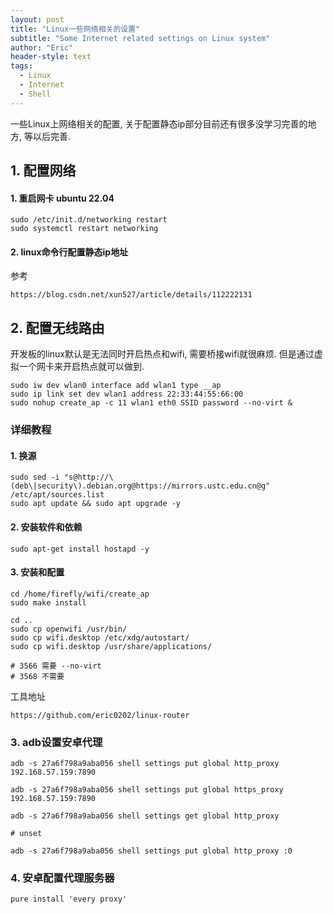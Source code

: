 ```yaml
---
layout: post
title: "Linux一些网络相关的设置"
subtitle: "Some Internet related settings on Linux system"
author: "Eric"
header-style: text
tags:
  - Linux
  - Internet
  - Shell
---
```






一些Linux上网络相关的配置, 关于配置静态ip部分目前还有很多没学习完善的地方, 等以后完善.





## 1. 配置网络



#### 1. 重启网卡 ubuntu 22.04

```shell
sudo /etc/init.d/networking restart
sudo systemctl restart networking
```


#### 2. linux命令行配置静态ip地址

参考

```shell
https://blog.csdn.net/xun527/article/details/112222131
```





## 2. 配置无线路由



开发板的linux默认是无法同时开启热点和wifi, 需要桥接wifi就很麻烦. 但是通过虚拟一个网卡来开启热点就可以做到.

```shell
sudo iw dev wlan0 interface add wlan1 type __ap
sudo ip link set dev wlan1 address 22:33:44:55:66:00
sudo nohup create_ap -c 11 wlan1 eth0 SSID password --no-virt &
```





### 详细教程



#### 1. 换源

```shell
sudo sed -i "s@http://\(deb\|security\).debian.org@https://mirrors.ustc.edu.cn@g" /etc/apt/sources.list
sudo apt update && sudo apt upgrade -y
```



#### 2. 安装软件和依赖

```shell
sudo apt-get install hostapd -y
```



#### 3. 安装和配置

```shell
cd /home/firefly/wifi/create_ap
sudo make install

cd ..
sudo cp openwifi /usr/bin/
sudo cp wifi.desktop /etc/xdg/autostart/
sudo cp wifi.desktop /usr/share/applications/

# 3566 需要 --no-virt
# 3568 不需要
```



工具地址

```shell
https://github.com/eric0202/linux-router
```





### 3. adb设置安卓代理



```shell
adb -s 27a6f798a9aba056 shell settings put global http_proxy 192.168.57.159:7890

adb -s 27a6f798a9aba056 shell settings put global https_proxy 192.168.57.159:7890

adb -s 27a6f798a9aba056 shell settings get global http_proxy

# unset

adb -s 27a6f798a9aba056 shell settings put global http_proxy :0
```



### 4. 安卓配置代理服务器



```shell
pure install 'every proxy'
```


